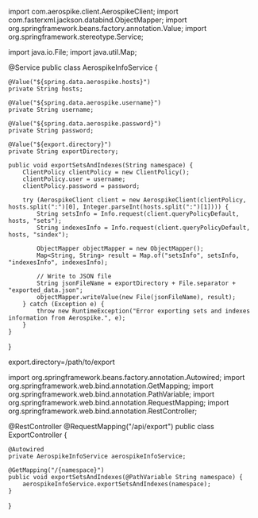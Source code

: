 import com.aerospike.client.AerospikeClient;
import com.fasterxml.jackson.databind.ObjectMapper;
import org.springframework.beans.factory.annotation.Value;
import org.springframework.stereotype.Service;

import java.io.File;
import java.util.Map;

@Service
public class AerospikeInfoService {

    @Value("${spring.data.aerospike.hosts}")
    private String hosts;

    @Value("${spring.data.aerospike.username}")
    private String username;

    @Value("${spring.data.aerospike.password}")
    private String password;

    @Value("${export.directory}")
    private String exportDirectory;

    public void exportSetsAndIndexes(String namespace) {
        ClientPolicy clientPolicy = new ClientPolicy();
        clientPolicy.user = username;
        clientPolicy.password = password;

        try (AerospikeClient client = new AerospikeClient(clientPolicy, hosts.split(":")[0], Integer.parseInt(hosts.split(":")[1]))) {
            String setsInfo = Info.request(client.queryPolicyDefault, hosts, "sets");
            String indexesInfo = Info.request(client.queryPolicyDefault, hosts, "sindex");

            ObjectMapper objectMapper = new ObjectMapper();
            Map<String, String> result = Map.of("setsInfo", setsInfo, "indexesInfo", indexesInfo);

            // Write to JSON file
            String jsonFileName = exportDirectory + File.separator + "exported_data.json";
            objectMapper.writeValue(new File(jsonFileName), result);
        } catch (Exception e) {
            throw new RuntimeException("Error exporting sets and indexes information from Aerospike.", e);
        }
    }
}



export.directory=/path/to/export


import org.springframework.beans.factory.annotation.Autowired;
import org.springframework.web.bind.annotation.GetMapping;
import org.springframework.web.bind.annotation.PathVariable;
import org.springframework.web.bind.annotation.RequestMapping;
import org.springframework.web.bind.annotation.RestController;

@RestController
@RequestMapping("/api/export")
public class ExportController {

    @Autowired
    private AerospikeInfoService aerospikeInfoService;

    @GetMapping("/{namespace}")
    public void exportSetsAndIndexes(@PathVariable String namespace) {
        aerospikeInfoService.exportSetsAndIndexes(namespace);
    }
}

